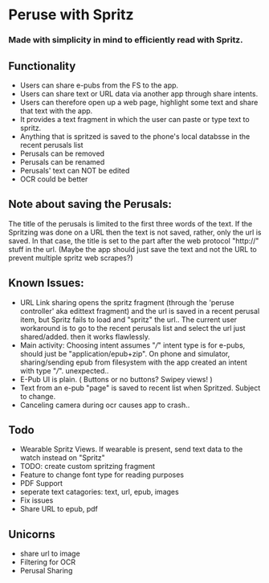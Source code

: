 # Peruse with Spritz
### Made with simplicity in mind to efficiently read with Spritz.

## Functionality 
- Users can share e-pubs from the FS to the app.
- Users can share text or URL data via another app through share intents.
- Users can therefore open up a web page, highlight some text and share that text with the app.
- It provides a text fragment in which the user can paste or type text to spritz.
- Anything that is spritzed is saved to the phone's local databsse in the recent perusals list
- Perusals can be removed
- Perusals can be renamed
- Perusals' text can NOT be edited
- OCR could be better

## Note about saving the Perusals:
The title of the perusals is limited to the first three words of the text.
If the Spritzing was done on a URL then the text is not saved, rather, only
the url is saved. In that case, the title is set to the part after the web protocol
"http://" stuff in the url. (Maybe the app should just save the text and not the
URL to prevent multiple spritz web scrapes?)

## Known Issues:
- URL Link sharing opens the spritz fragment (through the 'peruse controller' aka edittext fragment) and the url is saved in a recent perusal item, but Spritz fails to load and "spritz" the url.. The current user workaround is to go to the recent perusals list and select the url just shared/added. then it works flawlessly. 
- Main activity: Choosing intent assumes "*/*" intent type is for e-pubs, should just be "application/epub+zip". On phone and simulator, sharing/sending epub from filesystem with the app created an intent with type "*/*". unexpected..
- E-Pub UI is plain. ( Buttons or no buttons? Swipey views! )
- Text from an e-pub "page" is saved to recent list when Spritzed. Subject to change.
- Canceling camera during ocr causes app to crash..

## Todo
- Wearable Spritz Views. If wearable is present, send text data to the watch instead on "Spritz"
-   TODO: create custom spritzing fragment
- Feature to change font type for reading purposes
- PDF Support
- seperate text catagories: text, url, epub, images
- Fix issues
- Share URL to epub, pdf

## Unicorns 
- share url to image
- Filtering for OCR
- Perusal Sharing 

